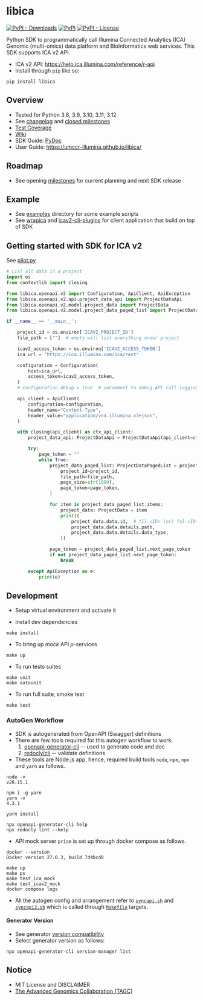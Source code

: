 # libica

[//]: # (FIXME commented out PR Build status as it don't get run for some reason...)
[//]: # ([![Pull Request Build Status]&#40;https://github.com/umccr-illumina/libica/workflows/Pull%20Request%20Build/badge.svg&#41;]&#40;https://github.com/umccr-illumina/libica/actions&#41; )
[![PyPI - Downloads](https://img.shields.io/pypi/dm/libica?style=flat)](https://pypistats.org/packages/libica) 
[![PyPI](https://img.shields.io/pypi/v/libica?style=flat)](https://pypi.org/project/libica) 
[![PyPI - License](https://img.shields.io/pypi/l/libica?style=flat)](https://opensource.org/licenses/MIT)

Python SDK to programmatically call Illumina Connected Analytics (ICA) Genomic (multi-omics) data platform and BioInformatics web services. This SDK supports ICA v2 API.

- ICA v2 API: https://help.ica.illumina.com/reference/r-api
- Install through ``pip`` like so:
```commandline
pip install libica
```

## Overview

- Tested for Python 3.8, 3.9, 3.10, 3.11, 3.12
- See [changelog](https://github.com/umccr-illumina/libica/blob/main/CHANGELOG.md) and [closed milestones](https://github.com/umccr-illumina/libica/milestones?state=closed)
- [Test Coverage](https://umccr-illumina.github.io/libica/coverage/)
- [Wiki](https://github.com/umccr-illumina/libica/wiki)
- SDK Guide: [PyDoc](https://umccr-illumina.github.io/libica/libica/)
- User Guide: https://umccr-illumina.github.io/libica/

## Roadmap

- See opening [milestones](https://github.com/umccr-illumina/libica/milestones) for current planning and next SDK release

## Example

- See [examples](examples) directory for some example scripts
- See [wrapica](https://github.com/umccr/wrapica) and [icav2-cli-plugins](https://github.com/umccr/icav2-cli-plugins) for client application that build on top of SDK

## Getting started with SDK for ICA v2

See [pilot.py](https://github.com/umccr-illumina/libica/blob/main/examples/pilot.py)

```python
# List all data in a project
import os
from contextlib import closing

from libica.openapi.v2 import Configuration, ApiClient, ApiException
from libica.openapi.v2.api.project_data_api import ProjectDataApi
from libica.openapi.v2.model.project_data import ProjectData
from libica.openapi.v2.model.project_data_paged_list import ProjectDataPagedList

if __name__ == '__main__':

    project_id = os.environ['ICAV2_PROJECT_ID']
    file_path = [""]  # empty will list everything under project

    icav2_access_token = os.environ['ICAV2_ACCESS_TOKEN']
    ica_url = "https://ica.illumina.com/ica/rest"

    configuration = Configuration(
        host=ica_url,
        access_token=icav2_access_token,
    )
    # configuration.debug = True  # uncomment to debug API call logging

    api_client = ApiClient(
        configuration=configuration,
        header_name="Content-Type",
        header_value="application/vnd.illumina.v3+json",
    )

    with closing(api_client) as ctx_api_client:
        project_data_api: ProjectDataApi = ProjectDataApi(api_client=ctx_api_client)

        try:
            page_token = ""
            while True:
                project_data_paged_list: ProjectDataPagedList = project_data_api.get_project_data_list(
                    project_id=project_id,
                    file_path=file_path,
                    page_size=str(1000),
                    page_token=page_token,
                )

                for item in project_data_paged_list.items:
                    project_data: ProjectData = item
                    print((
                        project_data.data.id,  # fil.<ID> (or) fol.<ID>
                        project_data.data.details.path,
                        project_data.data.details.data_type,
                    ))

                page_token = project_data_paged_list.next_page_token
                if not project_data_paged_list.next_page_token:
                    break

        except ApiException as e:
            print(e)
```

## Development

- Setup virtual environment and activate it

- Install dev dependencies
```commandline
make install
```

- To bring up _mock_ API _μ_-services
```commandline
make up
```

- To run tests suites
```commandline
make unit
make autounit
```

- To run full suite, smoke test
```commandline
make test
```

### AutoGen Workflow

- SDK is autogenerated from OpenAPI (Swagger) definitions
- There are few tools required for this autogen workflow to work.
    1. [openapi-generator-cli](https://github.com/OpenAPITools/openapi-generator-cli) -- used to generate code and doc
    2. [redocly/cli](https://github.com/Redocly/redocly-cli) -- validate definitions
- These tools are Node.js app, hence, required build tools `node`, `npm`, `npx` and `yarn` as follows.
```commandline
node -v
v20.15.1

npm i -g yarn
yarn -v
4.3.1

yarn install

npx openapi-generator-cli help
npx redocly lint --help
```
- API mock server `prism` is set up through docker compose as follows.

```
docker --version
Docker version 27.0.3, build 7d4bcd8
```

```
make up
make ps
make test_ica_mock
make test_icav2_mock
docker compose logs
```
- All the autogen config and arrangement refer to [`syncapi.sh`](https://github.com/umccr-illumina/libica/blob/main/syncapi.sh) and [`syncapi2.sh`](https://github.com/umccr-illumina/libica/blob/main/syncapi2.sh) which is called through [`Makefile`](https://github.com/umccr-illumina/libica/blob/main/Makefile) targets.

#### Generator Version

- See generator [version compatibility](https://github.com/OpenAPITools/openapi-generator#11---compatibility)
- Select generator version as follows:

```
npx openapi-generator-cli version-manager list
```

## Notice

- MIT License and DISCLAIMER
- [The Advanced Genomics Collaboration (TAGC)](https://www.tagcaustralia.com)
